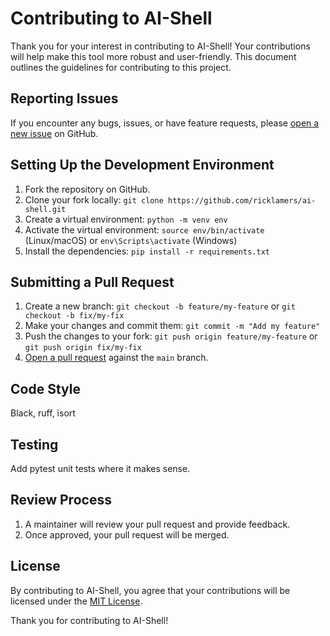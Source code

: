 # Contributing to AI-Shell

Thank you for your interest in contributing to AI-Shell! Your contributions will help make this tool more robust and user-friendly. This document outlines the guidelines for contributing to this project.

## Reporting Issues

If you encounter any bugs, issues, or have feature requests, please [open a new issue](https://github.com/ricklamers/ai-shell/issues) on GitHub.

## Setting Up the Development Environment

1. Fork the repository on GitHub.
2. Clone your fork locally: `git clone https://github.com/ricklamers/ai-shell.git`
3. Create a virtual environment: `python -m venv env`
4. Activate the virtual environment: `source env/bin/activate` (Linux/macOS) or `env\Scripts\activate` (Windows)
5. Install the dependencies: `pip install -r requirements.txt`

## Submitting a Pull Request

1. Create a new branch: `git checkout -b feature/my-feature` or `git checkout -b fix/my-fix`
2. Make your changes and commit them: `git commit -m "Add my feature"`
3. Push the changes to your fork: `git push origin feature/my-feature` or `git push origin fix/my-fix`
4. [Open a pull request](https://github.com/your-org/ai-shell/pulls) against the `main` branch.

## Code Style

Black, ruff, isort

## Testing

Add pytest unit tests where it makes sense.

## Review Process

1. A maintainer will review your pull request and provide feedback.
2. Once approved, your pull request will be merged.

## License

By contributing to AI-Shell, you agree that your contributions will be licensed under the [MIT License](LICENSE.md).

Thank you for contributing to AI-Shell!
